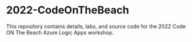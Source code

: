 # 2022-CodeOnTheBeach
This repository contains details, labs, and source code for the 2022 Code ON The Beach Azure Logic Apps workshop. 
